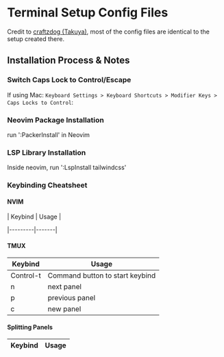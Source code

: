 # Terminal Setup Config Files

Credit to [craftzdog (Takuya)](https://github.com/craftzdog/dotfiles-public), most of the config files are identical to the setup created there.

## Installation Process & Notes
### Switch Caps Lock to Control/Escape
If using Mac: `Keyboard Settings > Keyboard Shortcuts > Modifier Keys > Caps Locks to Control`:

### Neovim Package Installation
run ':PackerInstall' in Neovim 

### LSP Library Installation
Inside neovim, run ':LspInstall tailwindcss'

### Keybinding Cheatsheet
#### NVIM
| Keybind | Usage |

|---------|-------|
#### TMUX
| Keybind | Usage |
|---------|-------|
| Control-t | Command button to start keybind |
| n | next panel |
| p | previous panel |
| c | new panel | 

#### Splitting Panels
| Keybind | Usage |
|---------|-------|

